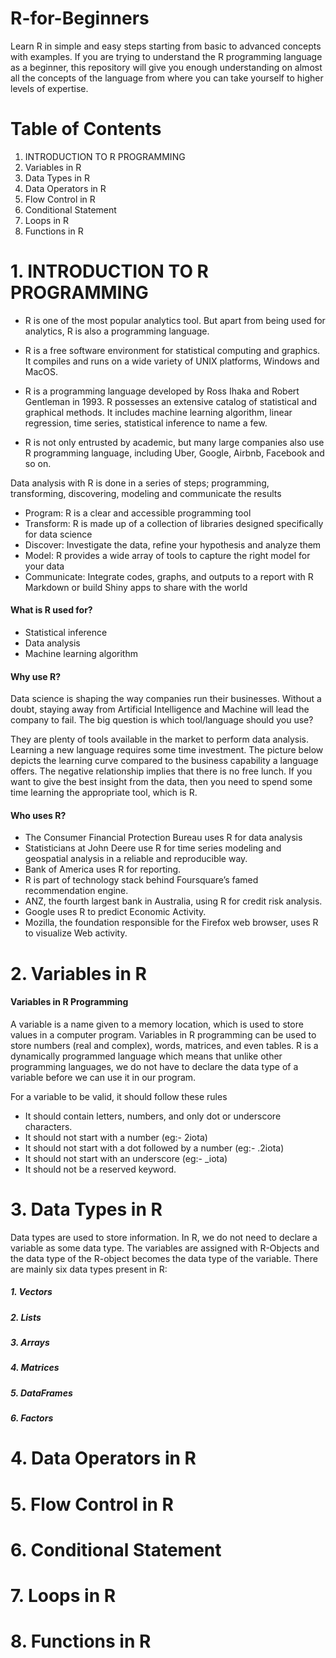 # R-for-Beginners
Learn R in simple and easy steps starting from basic to advanced concepts with examples. If you are trying to understand the R programming language as a beginner, this repository will give you enough understanding on almost all the concepts of the language from where you can take yourself to higher levels of expertise.

# Table of Contents

1. INTRODUCTION TO R PROGRAMMING
2. Variables in R
3. Data Types in R
4. Data Operators in R
5. Flow Control in R
6. Conditional Statement
7. Loops in R
8. Functions in R



# 1. INTRODUCTION TO R PROGRAMMING

* R is one of the most popular analytics tool. But apart from being used for analytics, R is also a programming language. 

* R is a free software environment for statistical computing and graphics. It compiles and runs on a wide variety of UNIX platforms, Windows and MacOS.

* R is a programming language developed by Ross Ihaka and Robert Gentleman in 1993. R possesses an extensive catalog of statistical and graphical methods. It includes machine learning algorithm, linear regression, time series, statistical inference to name a few.

* R is not only entrusted by academic, but many large companies also use R programming language, including Uber, Google, Airbnb, Facebook and so on.

Data analysis with R is done in a series of steps; programming, transforming, discovering, modeling and communicate the results

* Program: R is a clear and accessible programming tool
* Transform: R is made up of a collection of libraries designed specifically for data science
* Discover: Investigate the data, refine your hypothesis and analyze them
* Model: R provides a wide array of tools to capture the right model for your data
* Communicate: Integrate codes, graphs, and outputs to a report with R Markdown or build Shiny apps to share with the world


#### What is R used for?

* Statistical inference
* Data analysis
* Machine learning algorithm

#### Why use R?
Data science is shaping the way companies run their businesses. Without a doubt, staying away from Artificial Intelligence and Machine will lead the company to fail. The big question is which tool/language should you use?

They are plenty of tools available in the market to perform data analysis. Learning a new language requires some time investment. The picture below depicts the learning curve compared to the business capability a language offers. The negative relationship implies that there is no free lunch. If you want to give the best insight from the data, then you need to spend some time learning the appropriate tool, which is R.

#### Who uses R?

* The Consumer Financial Protection Bureau uses R for data analysis
* Statisticians at John Deere use R for time series modeling and geospatial analysis in a reliable and reproducible way.
* Bank of America uses R for reporting.
* R is part of technology stack behind Foursquare’s famed recommendation engine.
* ANZ, the fourth largest bank in Australia, using R for credit risk analysis.
* Google uses R to predict Economic Activity.
* Mozilla, the foundation responsible for the Firefox web browser, uses R to visualize Web activity.


# 2. Variables in R

#### Variables in R Programming

A variable is a name given to a memory location, which is used to store values in a computer program. Variables in R programming can be used to store numbers (real and complex), words, matrices, and even tables. R is a dynamically programmed language which means that unlike other programming languages, we do not have to declare the data type of a variable before we can use it in our program.

For a variable to be valid, it should follow these rules

* It should contain letters, numbers, and only dot or underscore characters.
* It should not start with a number (eg:- 2iota)
* It should not start with a dot followed by a number (eg:- .2iota)
* It should not start with an underscore (eg:- _iota)
* It should not be a reserved keyword.

# 3. Data Types in R

Data types are used to store information. In R, we do not need to declare a variable as some data type. The variables are assigned with R-Objects and the data type of the R-object becomes the data type of the variable. There are mainly six data types present in R:

##### 1. Vectors
##### 2. Lists
##### 3. Arrays
##### 4. Matrices
##### 5. DataFrames
##### 6. Factors




# 4. Data Operators in R

# 5. Flow Control in R


# 6. Conditional Statement

# 7. Loops in R

# 8. Functions in R
